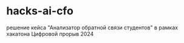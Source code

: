 # hacks-ai-cfo
решение кейса "Анализатор обратной связи студентов" в рамках хакатона Цифровой прорыв 2024
